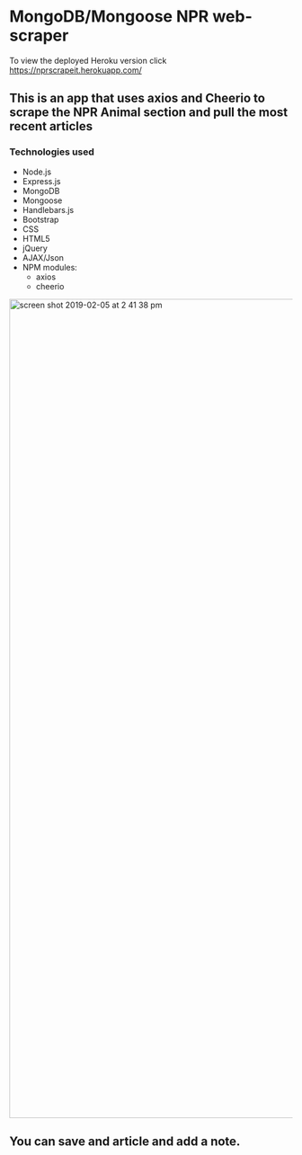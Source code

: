 # MongoDB/Mongoose NPR web-scraper

To view the deployed Heroku version click https://nprscrapeit.herokuapp.com/


## This is an app that uses axios and Cheerio to scrape the NPR Animal section and pull the most recent articles


### Technologies used

  * Node.js
  * Express.js
  * MongoDB
  * Mongoose
  * Handlebars.js
  * Bootstrap
  * CSS
  * HTML5
  * jQuery
  * AJAX/Json
  * NPM modules:
    * axios
    * cheerio

<img width="1458" alt="screen shot 2019-02-05 at 2 41 38 pm" src="https://user-images.githubusercontent.com/41403073/52303242-13a43b80-2955-11e9-9840-3262a75269ff.png">

## You can save and article and add a note.


